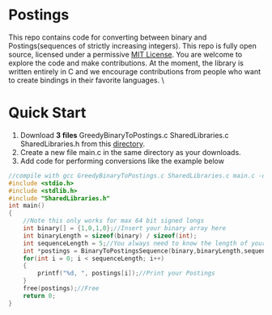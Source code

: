 # Postings
This repo contains code for converting between binary and Postings(sequences of strictly increasing integers).
This repo is fully open source, licensed under a permissive [MIT License](https://opensource.org/licenses/MIT). You are welcome to explore the code and make 
contributions. At the moment, the library is written entirely in C and we encourage contributions from people who want to create bindings in their favorite languages.
\
# Quick Start
1. Download **3 files** GreedyBinaryToPostings.c SharedLibraries.c SharedLibraries.h from this [directory]().
2. Create a new file main.c in the same directory as your downloads.
3. Add code for performing conversions like the example below

```C
//compile with gcc GreedyBinaryToPostings.c SharedLibraries.c main.c -o main.o && ./main.o
#include <stdio.h>
#include <stdlib.h>
#include "SharedLibraries.h"
int main()
{
	//Note this only works for max 64 bit signed longs
	int binary[] = {1,0,1,0};//Insert your binary array here
	int binaryLength = sizeof(binary) / sizeof(int);
	int sequenceLength = 5;//You always need to know the length of your postings
	int *postings = BinaryToPostingsSequence(binary,binaryLength,sequenceLength);
	for(int i = 0; i < sequenceLength; i++)
	{
		printf("%d, ", postings[i]);//Print your Postings
	}
	free(postings);//Free
	return 0;
}
```

